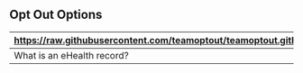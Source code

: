 ## Opt Out Options

| https://raw.githubusercontent.com/teamoptout/teamoptout.github.io/master/confused.png | https://raw.githubusercontent.com/teamoptout/teamoptout.github.io/master/thoughtful.png | https://raw.githubusercontent.com/teamoptout/teamoptout.github.io/master/surprised.png | https://raw.githubusercontent.com/teamoptout/teamoptout.github.io/master/neutral.png |
| --- | --- | --- | --- |
| What is an eHealth record? | I want info on my MyHealth Record | Tell me how to OPT OUT | What does MyHealth actually do for me? |
